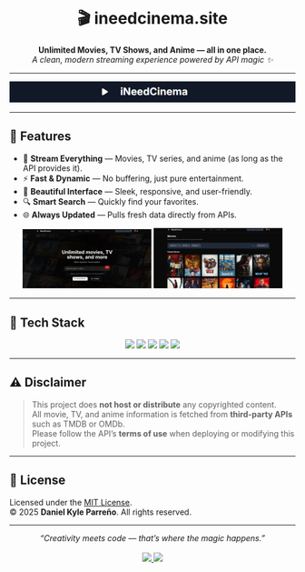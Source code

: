 <h1 align="center">🎬 ineedcinema.site</h1>

<p align="center">
  <b>Unlimited Movies, TV Shows, and Anime — all in one place.</b><br>
  <i>A clean, modern streaming experience powered by API magic ✨</i>
</p>

---

<p align="center">
  <img src="https://github.com/raidenahnie/ineedcinema.site/blob/main/assets/banner.png" alt="ineedcinema banner" width="800">
</p>

---

## 🌟 Features

- 🎥 **Stream Everything** — Movies, TV series, and anime (as long as the API provides it).  
- ⚡ **Fast & Dynamic** — No buffering, just pure entertainment.  
- 💎 **Beautiful Interface** — Sleek, responsive, and user-friendly.  
- 🔍 **Smart Search** — Quickly find your favorites.  
- 🌐 **Always Updated** — Pulls fresh data directly from APIs.  

<p align="center">
  <img src="https://github.com/raidenahnie/ineedcinema.site/blob/main/assets/screenshot1.png" alt="homepage preview" width="45%">
  <img src="https://github.com/raidenahnie/ineedcinema.site/blob/main/assets/screenshot2.png" alt="movie page preview" width="45%">
</p>

---

## 🧠 Tech Stack

<p align="center">
  <img src="https://img.shields.io/badge/-HTML5-E34F26?style=for-the-badge&logo=html5&logoColor=white">
  <img src="https://img.shields.io/badge/-CSS3-1572B6?style=for-the-badge&logo=css3&logoColor=white">
  <img src="https://img.shields.io/badge/-JavaScript-F7DF1E?style=for-the-badge&logo=javascript&logoColor=black">
  <img src="https://img.shields.io/badge/-API%20Integration-4B8BBE?style=for-the-badge&logo=serverless&logoColor=white">
  <img src="https://img.shields.io/badge/-Responsive%20Design-1ABC9C?style=for-the-badge&logo=bootstrap&logoColor=white">
</p>

---

## ⚠️ Disclaimer

> This project does **not host or distribute** any copyrighted content.  
> All movie, TV, and anime information is fetched from **third-party APIs** such as TMDB or OMDb.  
> Please follow the API’s **terms of use** when deploying or modifying this project.

---

## 📜 License

Licensed under the [MIT License](./LICENSE).  
© 2025 **Daniel Kyle Parreño**. All rights reserved.

---

<p align="center">
  <i>“Creativity meets code — that’s where the magic happens.”</i><br><br>
  <a href="https://ineedcinema.site">
    <img src="https://img.shields.io/badge/Visit%20Website-0D1117?style=for-the-badge&logo=vercel&logoColor=white">
  </a>
  <a href="https://github.com/raidenahnie">
    <img src="https://img.shields.io/badge/Follow%20on%20GitHub-181717?style=for-the-badge&logo=github&logoColor=white">
  </a>
</p>
